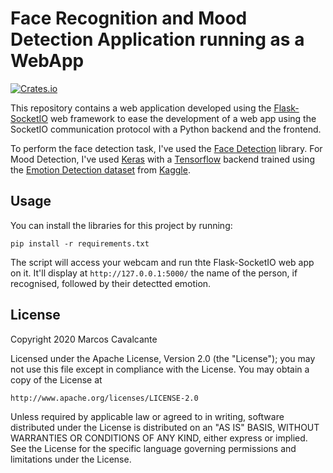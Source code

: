 # Face Recognition and Mood Detection Application running as a WebApp

[![Crates.io](https://img.shields.io/crates/l/rustc-serialize.svg?maxAge=2592000)]()

This repository contains a web application developed using the [Flask-SocketIO](http://flask-socketio.readthedocs.io/en/latest/) web framework to ease the development of a web app using the SocketIO communication protocol with a Python backend and the frontend.

To perform the face detection task, I've used the [Face Detection](https://github.com/ageitgey/face_recognition) library.
For Mood Detection, I've used [Keras](https://keras.io/) with a [Tensorflow](https://www.tensorflow.org/) backend trained using the [Emotion Detection dataset](https://www.kaggle.com/c/emotion-detection-from-facial-expressions) from [Kaggle](https://www.kaggle.com/).


## Usage

You can install the libraries for this project by running:

```
pip install -r requirements.txt
```

The script will access your webcam and run thte Flask-SocketIO web app on it.
It'll display at ```http://127.0.0.1:5000/``` the name of the person, if recognised, followed by their detectted emotion.

## License

Copyright 2020 Marcos Cavalcante

Licensed under the Apache License, Version 2.0 (the "License");
you may not use this file except in compliance with the License.
You may obtain a copy of the License at

    http://www.apache.org/licenses/LICENSE-2.0

Unless required by applicable law or agreed to in writing, software
distributed under the License is distributed on an "AS IS" BASIS,
WITHOUT WARRANTIES OR CONDITIONS OF ANY KIND, either express or implied.
See the License for the specific language governing permissions and
limitations under the License.